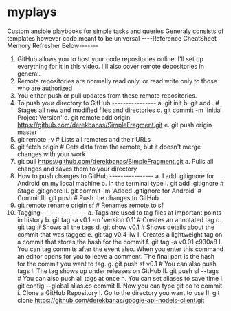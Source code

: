 # myplays
Custom ansible playbooks for simple tasks and queries
Generaly consists of templates however code meant to be universal
----Reference CheatSheet Memory Refresher Below-------
1. GitHub allows you to host your code repositories online. I'll set up everything for it in this video. I'll also cover remote depositories in general.
2. Remote repositories are normally read only, or read write only to those who are authorized
3. You either push or pull updates from these remote repositories.
4. To push your directory to GitHub ----------------
a. git init
b. git add . # Stages all new and modified files and directories
c. git commit -m 'Initial Project Version'
d. git remote add origin https://github.com/derekbanas/SimpleFragment.git
e. git push origin master
5. git remote -v # Lists all remotes and their URLs
6. git fetch origin # Gets data from the remote, but it doesn't merge changes with your work
7. git pull https://github.com/derekbanas/SimpleFragment.git
a. Pulls all changes and saves them to your directory
8. How to push changes to GitHub ----------------
a. I add .gitignore for Android on my local machine
b. In the terminal type
I. git add .gitignore # Stage .gitignore
II. git commit -m 'Added .gitignore for Android' # Commit
III. git push # Push the changes to GitHub
9. git remote rename origin sf # Renames remote to sf
10. Tagging ----------------
a. Tags are used to tag files at important points in history
b. git tag -a v0.1 -m 'version 0.1' # Creates an annotated tag
c. git tag # Shows all the tags
d. git show v0.1 # Shows details about the commit that was tagged
e. git tag v0.4-lw
I. Creates a lightweight tag on a commit that stores the hash for the commit
f. git tag -a v0.01 c930a8
I. You can tag commits after the event also. When you enter this command an editor opens for you to leave a comment. The final part is the hash for the commit you want to tag.
g. git push sf v0.1 # You can also push tags
I. The tag shows up under releases on GitHub
II. git push sf --tags # You can also push all tags at once
h. You can set aliases to save time
I. git config --global alias.co commit
II. Now you can type git co to commit
i. Clone a GitHub Repository
I. Go to the directory you want to use
II. git clone https://github.com/derekbanas/google-api-nodejs-client.git
